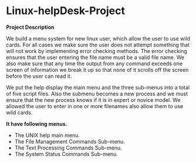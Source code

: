 # Linux-helpDesk-Project

**Project Description**


We build a menu system for new linux user, which allow the user to use wild cards. For all cases we make sure the user does not attempt something that will not work by implementing  error checking methods. The error checking ensures that the user entering the file name must be a valid file name. We also make sure that any time the output from any command exceeds one screen of information we break it up so that none of it scrolls off the screen before the user can read it.

We put the help display the main menu and the three sub-menus into a total of five script files. Also the submenu becomes a new process and we must ensure that the new process knows if it is in expert or novice model. We allowed the user to enter in one or more filenames also allow them to use wild cards.


**It have following menus.**

-  The UNIX help main menu.
-  The File Management Commands Sub-menu.
-  The Text Processing Commands Sub-menu.
-  The System Status Commands Sub-menu.

